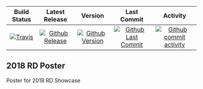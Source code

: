 | Build Status                             | Latest Release                                      | Version                                            | Last Commit                                                    | Activity                                    |
| :--------------------------------------: | :--------------------------:                        | :----:                                             | :------:                                                       | :------:                                    |
| [![Travis][travis_shield]][travis]       | [![Github Release][release_shield]][github_release] | [![Github Version][version_shield]][github_version] | [![Github Last Commit][last_commit_shield]][github_last_commit] | [![Github commit activity][activity_shield]][github_activity] |


[travis_shield]: https://travis-ci.org/fdcl-gwu/2018_RD_poster.svg?branch=master
[release_shield]: https://img.shields.io/github/release/fdcl-gwu/22018_RD_poster.svg
[version_shield]: https://badge.fury.io/gh/fdcl-gwu%2F2018_RD_poster.svg
[last_commit_shield]: https://img.shields.io/github/last-commit/fdcl-gwu/2018_RD_poster.svg
[activity_shield]: https://img.shields.io/github/commit-activity/y/fdcl-gwu/2018_RD_poster.svg

[travis]: https://travis-ci.org/fdcl-gwu/2018_RD_poster
[github_release]: https://github.com/fdcl-gwu/2018_RD_poster/releases/latest
[github_version]: https://badge.fury.io/gh/fdcl-gwu%2F2018_RD_poster
[github_last_commit]: https://github.com/fdcl-gwu/2018_RD_poster/commits/master
[github_activity]: https://github.com/fdcl-gwu/2018_RD_poster/graphs/commit-activity

## 2018 RD Poster

Poster for 2018 RD Showcase
